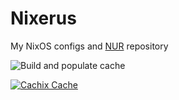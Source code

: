 # Nixerus
My NixOS configs and [NUR](https://github.com/nix-community/NUR) repository


![Build and populate cache](https://github.com/materusPL/Nixerus/workflows/Build%20and%20populate%20cache/badge.svg)

[![Cachix Cache](https://img.shields.io/badge/cachix-nixerus-blue.svg)](https://nixerus.cachix.org)

